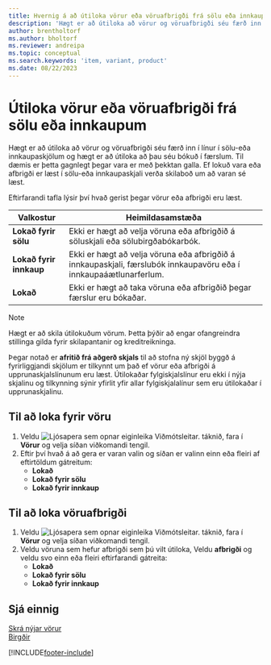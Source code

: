 ```yaml
---
title: Hvernig á að útiloka vörur eða vöruafbrigði frá sölu eða innkaupum
description: 'Hægt er að útiloka að vörur og vöruafbrigði séu færð inn í línur í sölu-eða innkaupaskjölum, sem og bókuð í færslu.'
author: brentholtorf
ms.author: bholtorf
ms.reviewer: andreipa
ms.topic: conceptual
ms.search.keywords: 'item, variant, product'
ms.date: 08/22/2023
---
```

# <a name="block-items-or-item-variants-from-sales-or-purchasing"></a>Útiloka vörur eða vöruafbrigði frá sölu eða innkaupum

Hægt er að útiloka að vörur og vöruafbrigði séu færð inn í línur í sölu-eða innkaupaskjölum og hægt er að útiloka að þau séu bókuð í færslum. Til dæmis er þetta gagnlegt þegar vara er með þekktan galla. Ef lokuð vara eða afbrigði er læst í sölu-eða innkaupaskjali verða skilaboð um að varan sé læst.

Eftirfarandi tafla lýsir því hvað gerist þegar vörur eða afbrigði eru læst.  

|Valkostur|Heimildasamstæða|  
|--------------------|------------|  
|**Lokað fyrir sölu**|Ekki er hægt að velja vöruna eða afbrigðið á söluskjali eða sölubirgðabókarbók.|  
|**Lokað fyrir innkaup**|Ekki er hægt að velja vöruna eða afbrigðið á innkaupaskjali, færslubók innkaupavöru eða í innkaupaáætlunarferlum.|  
|**Lokað**|Ekki er hægt að taka vöruna eða afbrigðið þegar færslur eru bókaðar.|  

> [!NOTE]
> Hægt er að skila útilokuðum vörum. Þetta þýðir að engar ofangreindra stillinga gilda fyrir skilapantanir og kreditreikninga.

Þegar notað er  **afritið frá aðgerð skjals**  til að stofna ný skjöl byggð á fyrirliggjandi skjölum er tilkynnt um það ef vörur eða afbrigði á upprunaskjalslínunum eru læst. Útilokaðar fylgiskjalslínur eru ekki í nýja skjalinu og tilkynning sýnir yfirlit yfir allar fylgiskjalalínur sem eru útilokaðar í upprunaskjalinu.

## <a name="to-block-an-item"></a>Til að loka fyrir vöru

1. Veldu ![Ljósapera sem opnar eiginleika Viðmótsleitar.](media/ui-search/search_small.png "Segðu mér hvað þú vilt gera") táknið, fara í **Vörur** og velja síðan viðkomandi tengil.  
2. Eftir því hvað á að gera er varan valin og síðan er valinn einn eða fleiri af eftirtöldum gátreitum:
    * **Lokað**
    * **Lokað fyrir sölu**
    * **Lokað fyrir innkaup**  

## <a name="to-block-an-item-variant"></a>Til að loka vöruafbrigði

1. Veldu ![Ljósapera sem opnar eiginleika Viðmótsleitar.](media/ui-search/search_small.png "Segðu mér hvað þú vilt gera") táknið, fara í **Vörur** og velja síðan viðkomandi tengil.  
2. Veldu vöruna sem hefur afbrigði sem þú vilt útiloka, Veldu  **afbrigði** og veldu svo einn eða fleiri eftirfarandi gátreita:  
    * **Lokað**
    * **Lokað fyrir sölu**
    * **Lokað fyrir innkaup**

## <a name="see-also"></a>Sjá einnig

[Skrá nýjar vörur](inventory-how-register-new-items.md)  
[Birgðir](inventory-manage-inventory.md)  

[!INCLUDE[footer-include](includes/footer-banner.md)]
